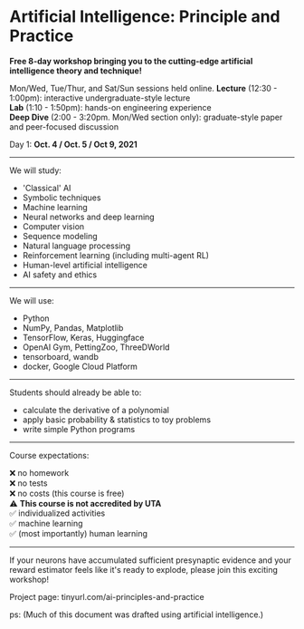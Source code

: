 ﻿# Artificial Intelligence: Principle and Practice

**Free 8-day workshop bringing you to the cutting-edge artificial intelligence theory and technique!**

Mon/Wed, Tue/Thur, and Sat/Sun sessions held online.
**Lecture** (12:30 - 1:00pm): interactive undergraduate-style lecture</br> 
**Lab** (1:10 - 1:50pm): hands-on engineering experience</br>
**Deep Dive** (2:00 - 3:20pm. Mon/Wed section only): graduate-style paper and peer-focused discussion</br>

Day 1: **Oct. 4 / Oct. 5 / Oct 9, 2021**

---

We will study:

 - 'Classical' AI </br>
 - Symbolic techniques </br>
 - Machine learning </br>
 - Neural networks and deep learning </br>
 - Computer vision </br>
 - Sequence modeling </br>
 - Natural language processing </br>
 - Reinforcement learning (including multi-agent RL) </br>
 - Human-level artificial intelligence </br>
 - AI safety and ethics </br>

---

We will use:

 - Python </br>
 - NumPy, Pandas, Matplotlib </br>
 - TensorFlow, Keras, Huggingface </br>
 - OpenAI Gym, PettingZoo, ThreeDWorld </br>
 - tensorboard, wandb </br>
 - docker, Google Cloud Platform </br>

---

Students should already be able to:

 - calculate the derivative of a polynomial </br>
 - apply basic probability & statistics to toy problems </br>
 - write simple Python programs </br>

---

Course expectations:

 ❌ no homework </br>
 ❌ no tests </br>
 ❌ no costs (this course is free) </br>
 ⚠️ **This course is not accredited by UTA**</br>
 ✅ individualized activities </br>
 ✅ machine learning </br>
 ✅ (most importantly) human learning </br>

---

If your neurons have accumulated sufficient presynaptic evidence and your reward estimator feels like it's ready to explode, please join this exciting workshop!

Project page: tinyurl.com/ai-principles-and-practice

ps: (Much of this document was drafted using artificial intelligence.)
